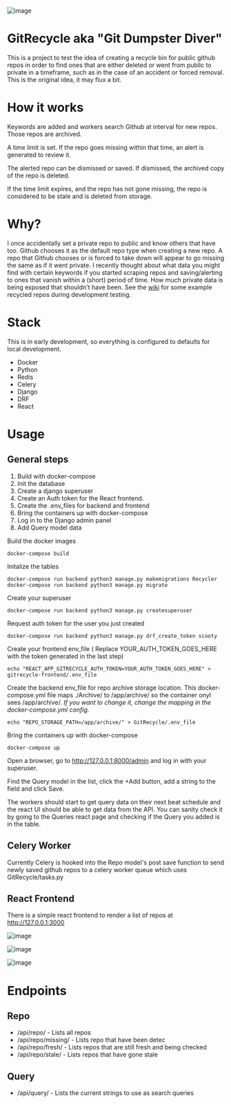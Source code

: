 ![image](https://user-images.githubusercontent.com/46699116/79952710-abddf180-842f-11ea-90ef-425533be91bf.png)

# GitRecycle aka "Git Dumpster Diver"

This is a project to test the idea of creating a recycle bin for public github repos in order to find ones that are either deleted or went from public to private in a timeframe, such as in the case of an accident or forced removal. This is the original idea, it may flux a bit.

# How it works

Keywords are added and workers search Github at interval for new repos. Those repos are archived.

A time limit is set. If the repo goes missing within that time, an alert is generated to review it.

The alerted repo can be dismissed or saved. If dismissed, the archived copy of the repo is deleted.

If the time limit expires, and the repo has not gone missing, the repo is considered to be stale and is deleted from storage.

# Why?

I once accidentally set a private repo to public and know others that have too. Github chooses it as the default repo type when creating a new repo. A repo that Github chooses or is forced to take down will appear to go missing the same as if it went private. I recently thought about what data you might find with certain keywords if you started scraping repos and saving/alerting to ones that vanish within a (short) period of time. How much private data is being exposed that shouldn't have been. See the [wiki](https://github.com/M-Kruse/GitRecycle/wiki/Scratch) for some example recycled repos during development testing. 

# Stack

This is in early development, so everything is configured to defaults for local development.

* Docker
* Python
* Redis
* Celery
* Django
* DRF
* React

# Usage

## General steps

1. Build with docker-compose
1. Init the database
1. Create a django superuser
1. Create an Auth token for the React frontend.
1. Create the .env_files for backend and frontend
1. Bring the containers up with docker-compose
1. Log in to the Django admin panel
1. Add Query model data

Build the docker images

`docker-compose build` 

Initalize the tables

`docker-compose run backend python3 manage.py makemigrations Recycler`  
`docker-compose run backend python3 manage.py migrate`  

Create your superuser

`docker-compose run backend python3 manage.py createsuperuser`

Request auth token for the user you just created

`docker-compose run backend python3 manage.py drf_create_token scooty`

Create your frontend env_file ( Replace YOUR_AUTH_TOKEN_GOES_HERE with the token generated in the last step)

`echo "REACT_APP_GITRECYCLE_AUTH_TOKEN=YOUR_AUTH_TOKEN_GOES_HERE" > gitrecycle-frontend/.env_file`

Create the backend env_file for repo archive storage location. This docker-compose.yml file maps ./Archive/ to /app/archive/ so the container onyl sees /app/archive/. *If you want to change it, change the mapping in the docker-compose.yml config.*

`echo "REPO_STORAGE_PATH=/app/archive/" > GitRecycle/.env_file`

Bring the containers up with docker-compose

`docker-compose up`

Open a browser, go to http://127.0.0.1:8000/admin and log in with your superuser.

Find the Query model in the list, click the +Add button, add a string to the field and click Save.

The workers should start to get query data on their next beat schedule and the react UI should be able to get data from the API. You can sanity check it by going to the Queries react page and checking if the Query you added is in the table.

## Celery Worker

Currently Celery is hooked into the Repo model's post save function to send newly saved github repos to a celery worker queue which uses GitRecycle/tasks.py

## React Frontend

There is a simple react frontend to render a list of repos at http://127.0.0.1:3000

![image](https://user-images.githubusercontent.com/46699116/80853111-e93a4000-8be2-11ea-90b6-31ec94793a4c.png)

![image](https://user-images.githubusercontent.com/46699116/80853153-33232600-8be3-11ea-8e7a-c6179aee5541.png)

![image](https://user-images.githubusercontent.com/46699116/80853106-e0e20500-8be2-11ea-9ebd-7a7a536ce839.png)

# Endpoints

## Repo

*  /api/repo/ - Lists all repos
*  /api/repo/missing/ - Lists repo that have been detec
*  /api/repo/fresh/ - Lists repos that are still fresh and being checked
*  /api/repo/stale/ - Lists repos that have gone stale

## Query

*  /api/query/ - Lists the current strings to use as search queries
